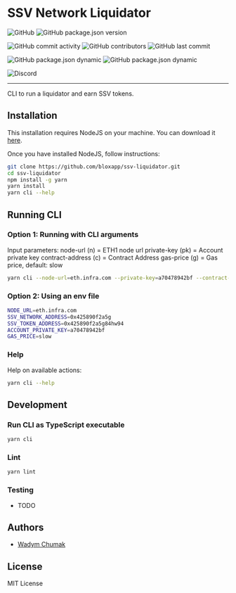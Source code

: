 # SSV Network Liquidator
![GitHub](https://img.shields.io/github/license/bloxapp/ssv-liquidator)
![GitHub package.json version](https://img.shields.io/github/package-json/v/bloxapp/ssv-liquidator)

![GitHub commit activity](https://img.shields.io/github/commit-activity/y/bloxapp/ssv-liquidator)
![GitHub contributors](https://img.shields.io/github/contributors/bloxapp/ssv-liquidator)
![GitHub last commit](https://img.shields.io/github/last-commit/bloxapp/ssv-liquidator)

![GitHub package.json dynamic](https://img.shields.io/github/package-json/keywords/bloxapp/ssv-liquidator)
![GitHub package.json dynamic](https://img.shields.io/github/package-json/author/bloxapp/ssv-liquidator)

![Discord](https://img.shields.io/discord/723834989506068561?style=for-the-badge&label=Ask%20for%20support&logo=discord&logoColor=white)

---
CLI to run a liquidator and earn SSV tokens.

## Installation
This installation requires NodeJS on your machine.
You can download it [here](https://nodejs.org/en/download/).

Once you have installed NodeJS, follow instructions:


```sh
git clone https://github.com/bloxapp/ssv-liquidator.git
cd ssv-liquidator
npm install -g yarn
yarn install
yarn cli --help
```

## Running CLI

### Option 1: Running with CLI arguments
Input parameters:
node-url (n) = ETH1 node url
private-key (pk) = Account private key
contract-address (c) = Contract Address
gas-price (g) = Gas price, default: slow

```sh
yarn cli --node-url=eth.infra.com --private-key=a70478942bf --contract-address=0x425890f2a5g --gas-price=slow
```

### Option 2: Using an env file
```sh
NODE_URL=eth.infra.com
SSV_NETWORK_ADDRESS=0x425890f2a5g
SSV_TOKEN_ADDRESS=0x425890f2a5g84hw94
ACCOUNT_PRIVATE_KEY=a70478942bf
GAS_PRICE=slow
```

### Help

Help on available actions:

```sh
yarn cli --help
```

## Development

### Run CLI as TypeScript executable

```bash
yarn cli
```

### Lint

```bash
yarn lint
```

### Testing

* TODO

## Authors

* [Wadym Chumak](https://github.com/vadiminc)

## License

MIT License
